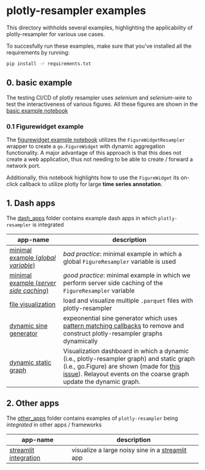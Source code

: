 # plotly-resampler examples

This directory withholds several examples, highlighting the applicability of 
plotly-resampler for various use cases.

To succesfully run these examples, make sure that you've installed all the requirements by running:
```bash
pip install -r requirements.txt
```

## 0. basic example

The testing CI/CD of plotly resampler uses _selenium_ and _selenium-wire_ to test the
interactiveness of various figures. All these figures are shown in
the [basic example notebook](basic_example.ipynb)

### 0.1 Figurewidget example

The [figurewidget example notebook](figurewidget_example.ipynb) utilizes the `FigureWidgetResampler` wrapper to create a `go.FigureWidget` with dynamic aggregation functionality. A major advantage of this approach is that this does not create a web application, thus not needing to be able to create / forward a network port.

Additionally, this notebook highlights how to use the `FigureWidget` its on-click callback to utilize plotly for large **time series annotation**.

## 1. Dash apps

The [dash_apps](dash_apps/) folder contains example dash apps in
which `plotly-resampler` is integrated

| app-name                                                         | description |
|------------------------------------------------------------------| --- |
| [minimal example (*global variable*)](dash_apps/dash_app_minimal_global.py) | *bad practice*: minimal example in which a global `FigureResampler` variable is used |
| [minimal example (*server side caching*)](dash_apps/dash_app_minimal_cache.py) | *good practice*: minimal example in which we perform server side caching of the `FigureResampler` variable |
| [file visualization](dash_apps/dash_app_folder.py)                      | load and visualize multiple `.parquet` files with plotly-resampler |
| [dynamic sine generator](dash_apps/construct_dynamic_figures.py) | expeonential sine generator which uses [pattern matching callbacks](https://dash.plotly.com/pattern-matching-callbacks) to remove and construct plotly-resampler graphs dynamically |
| [dynamic static graph](dash_apps/dash_app_coarse_fine.py)        | Visualization dashboard in which a dynamic (i.e., plotly-resampler graph) and static graph (i.e., go.Figure) are shown (made for [this issue](https://github.com/predict-idlab/plotly-resampler/issues/56)). Relayout events on the coarse graph update the dynamic graph.

## 2. Other apps

The [other_apps](other_apps/) folder contains examples of `plotly-resampler` being *integrated* in other apps / frameworks

| app-name | description |
| --- | --- |
| [streamlit integration](other_apps/streamlit_app.py) | visualize a large noisy sine in a [streamlit](https://streamlit.io/) app |